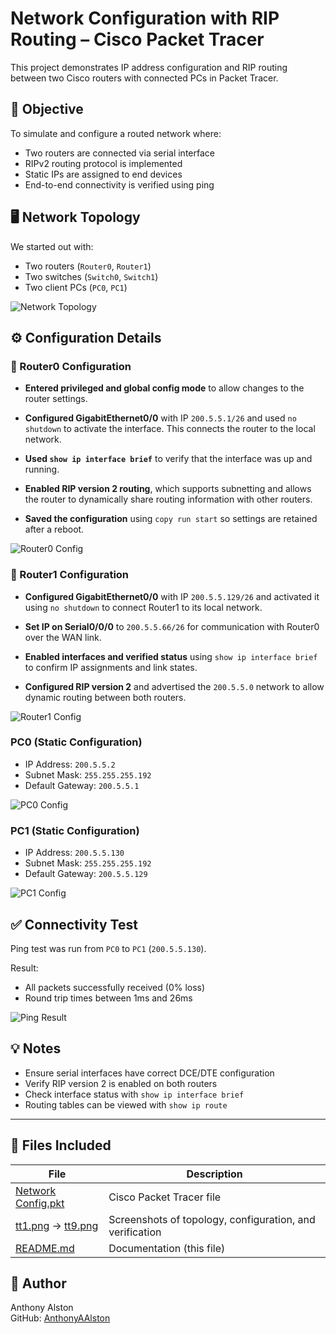 # Network Configuration with RIP Routing – Cisco Packet Tracer

This project demonstrates IP address configuration and RIP routing between two Cisco routers with connected PCs in Packet Tracer.

## 🧠 Objective

To simulate and configure a routed network where:
- Two routers are connected via serial interface
- RIPv2 routing protocol is implemented
- Static IPs are assigned to end devices
- End-to-end connectivity is verified using ping

## 🖥️ Network Topology
We started out with:
- Two routers (`Router0`, `Router1`)
- Two switches (`Switch0`, `Switch1`)
- Two client PCs (`PC0`, `PC1`)

![Network Topology](tt1.png)

## ⚙️ Configuration Details

### 🔧 Router0 Configuration

- **Entered privileged and global config mode** to allow changes to the router settings.

- **Configured GigabitEthernet0/0** with IP `200.5.5.1/26` and used `no shutdown` to activate the interface. This connects the router to the local network.

- **Used `show ip interface brief`** to verify that the interface was up and running.

- **Enabled RIP version 2 routing**, which supports subnetting and allows the router to dynamically share routing information with other routers.

- **Saved the configuration** using `copy run start` so settings are retained after a reboot.

![Router0 Config](tt3.png)

### 🔧 Router1 Configuration 

- **Configured GigabitEthernet0/0** with IP `200.5.5.129/26` and activated it using `no shutdown` to connect Router1 to its local network.

- **Set IP on Serial0/0/0** to `200.5.5.66/26` for communication with Router0 over the WAN link.

- **Enabled interfaces and verified status** using `show ip interface brief` to confirm IP assignments and link states.

- **Configured RIP version 2** and advertised the `200.5.5.0` network to allow dynamic routing between both routers.


![Router1 Config](tt4.png)

### PC0 (Static Configuration)
- IP Address: `200.5.5.2`
- Subnet Mask: `255.255.255.192`
- Default Gateway: `200.5.5.1`

![PC0 Config](tt5.png)

### PC1 (Static Configuration)
- IP Address: `200.5.5.130`
- Subnet Mask: `255.255.255.192`
- Default Gateway: `200.5.5.129`

![PC1 Config](tt6.png)

## ✅ Connectivity Test

Ping test was run from `PC0` to `PC1` (`200.5.5.130`).

Result:
- All packets successfully received (0% loss)
- Round trip times between 1ms and 26ms

![Ping Result](tt9.png)

## 💡 Notes

- Ensure serial interfaces have correct DCE/DTE configuration
- Verify RIP version 2 is enabled on both routers
- Check interface status with `show ip interface brief`
- Routing tables can be viewed with `show ip route`

---

## 📁 Files Included

| File | Description |
|------|-------------|
| [Network Config.pkt](./Network%20Config.pkt) | Cisco Packet Tracer file |
| [tt1.png](./tt1.png) → [tt9.png](./tt9.png) | Screenshots of topology, configuration, and verification |
| [README.md](./README.md) | Documentation (this file) |

## 🔗 Author

Anthony Alston  
GitHub: [AnthonyAAlston](https://github.com/AnthonyAAlston)
